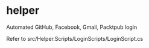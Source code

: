 # helper

Automated GitHub, Facebook, Gmail, Packtpub login

Refer to src/Helper.Scripts/LoginScripts/LoginScript.cs
